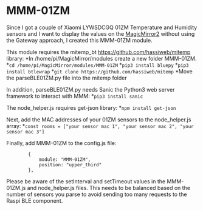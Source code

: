 # MMM-01ZM

Since I got a couple of Xiaomi LYWSDCGQ 01ZM Temperature and Humidity sensors and I want to display the values on the [MagicMirror2](https://magicmirror.builders/) without using the Gateway approach, I created this MMM-01ZM module.

This module requires the mitemp_bt https://github.com/hassiweb/mitemp library:
*In /home/pi/MagicMirror/modules create a new folder MMM-01ZM.
*`cd /home/pi/MagicMirror/modules/MMM-01ZM`
*`pip3 install bluepy`
*`pip3 install btlewrap`
*`git clone https://github.com/hassiweb/mitemp`
*Move the parseBLE01ZM.py file into the mitemp folder

In addition, parseBLE01ZM.py needs Sanic the Python3 web server framework to interact with MMM:
*`pip3 install sanic`

The node_helper.js requires get-json library:
*`npm install get-json`

Next, add the MAC addresses of your 01ZM sensors to the node_helper.js array:
*`const rooms = ["your sensor mac 1", "your sensor mac 2", "your sensor mac 3"]`

Finally, add MMM-01ZM to the config.js file:
```
		{
			module: "MMM-01ZM",
			position: "upper_third"
		},
```

Please be aware of the setInterval and setTimeout values in the MMM-01ZM.js and node_helper.js files.
This needs to be balanced based on the number of sensors you parse to avoid sending too many requests to the Raspi BLE component.



